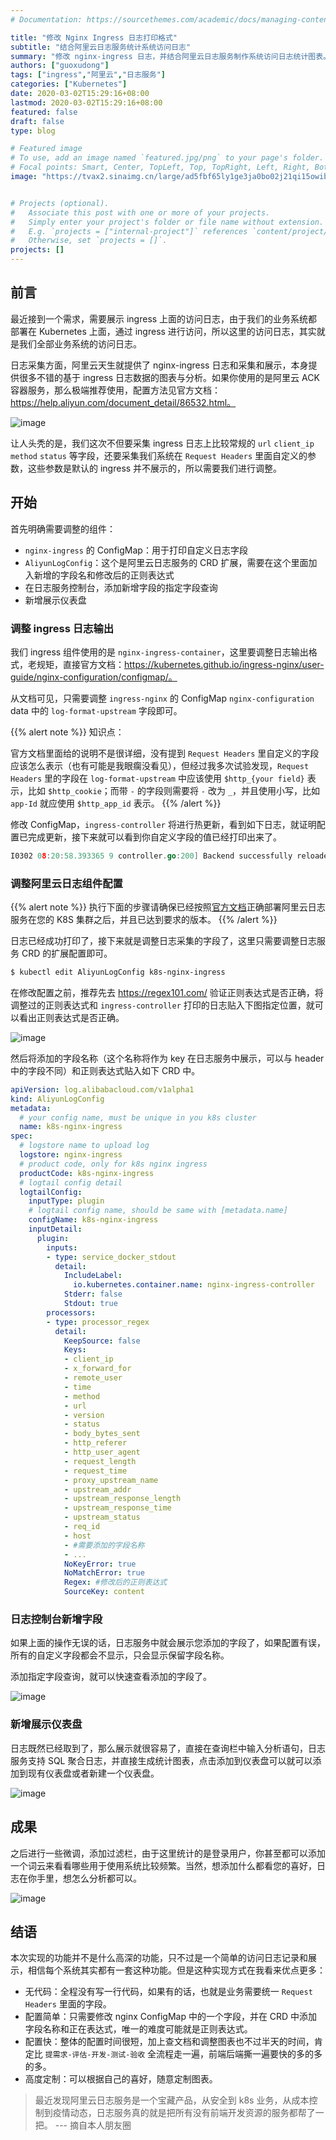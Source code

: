 ```yaml
---
# Documentation: https://sourcethemes.com/academic/docs/managing-content/

title: "修改 Nginx Ingress 日志打印格式"
subtitle: "结合阿里云日志服务统计系统访问日志"
summary: "修改 nginx-ingress 日志，并结合阿里云日志服务制作系统访问日志统计图表。"
authors: ["guoxudong"]
tags: ["ingress","阿里云","日志服务"]
categories: ["Kubernetes"]
date: 2020-03-02T15:29:16+08:00
lastmod: 2020-03-02T15:29:16+08:00
featured: false
draft: false
type: blog

# Featured image
# To use, add an image named `featured.jpg/png` to your page's folder.
# Focal points: Smart, Center, TopLeft, Top, TopRight, Left, Right, BottomLeft, Bottom, BottomRight.
image: "https://tvax2.sinaimg.cn/large/ad5fbf65ly1ge3ja0bo02j21qi15owib.jpg"


# Projects (optional).
#   Associate this post with one or more of your projects.
#   Simply enter your project's folder or file name without extension.
#   E.g. `projects = ["internal-project"]` references `content/project/deep-learning/index.md`.
#   Otherwise, set `projects = []`.
projects: []
---
```


## 前言

最近接到一个需求，需要展示 ingress 上面的访问日志，由于我们的业务系统都部署在 Kubernetes 上面，通过 ingress 进行访问，所以这里的访问日志，其实就是我们全部业务系统的访问日志。

日志采集方面，阿里云天生就提供了 nginx-ingress 日志和采集和展示，本身提供很多不错的基于 ingress 日志数据的图表与分析。如果你使用的是阿里云 ACK 容器服务，那么极端推荐使用，配置方法见官方文档：https://help.aliyun.com/document_detail/86532.html。

![image](https://tva2.sinaimg.cn/large/ad5fbf65gy1gcfmo5d410j21970nzwjg.jpg)

让人头秃的是，我们这次不但要采集 ingress 日志上比较常规的 `url` `client_ip` `method` `status` 等字段，还要采集我们系统在 `Request Headers` 里面自定义的参数，这些参数是默认的 ingress 并不展示的，所以需要我们进行调整。

## 开始

首先明确需要调整的组件：

- `nginx-ingress` 的 ConfigMap：用于打印自定义日志字段
- `AliyunLogConfig`：这个是阿里云日志服务的 CRD 扩展，需要在这个里面加入新增的字段名和修改后的正则表达式
- 在日志服务控制台，添加新增字段的指定字段查询
- 新增展示仪表盘

### 调整 ingress 日志输出

我们 ingress 组件使用的是 `nginx-ingress-container`，这里要调整日志输出格式，老规矩，直接官方文档：https://kubernetes.github.io/ingress-nginx/user-guide/nginx-configuration/configmap/。

从文档可见，只需要调整 `ingress-nginx` 的 ConfigMap `nginx-configuration` data 中的 `log-format-upstream` 字段即可。

{{% alert note %}}
知识点：

官方文档里面给的说明不是很详细，没有提到 `Request Headers` 里自定义的字段应该怎么表示（也有可能是我眼瘸没看见），但经过我多次试验发现，`Request Headers` 里的字段在 `log-format-upstream` 中应该使用 `$http_{your field}` 表示，比如 `$http_cookie`；而带 `-` 的字段则需要将 `-` 改为 `_`，并且使用小写，比如 `app-Id` 就应使用 `$http_app_id` 表示。
{{% /alert %}}

修改 ConfigMap，`ingress-controller` 将进行热更新，看到如下日志，就证明配置已完成更新，接下来就可以看到你自定义字段的值已经打印出来了。

```go
I0302 08:20:58.393365 9 controller.go:200] Backend successfully reloaded.
```

### 调整阿里云日志组件配置

{{% alert note %}}
执行下面的步骤请确保已经按照[官方文档](https://help.aliyun.com/document_detail/86532.html)正确部署阿里云日志服务在您的 K8S 集群之后，并且已达到要求的版本。
{{% /alert %}}

日志已经成功打印了，接下来就是调整日志采集的字段了，这里只需要调整日志服务 CRD 的扩展配置即可。

```bash
$ kubectl edit AliyunLogConfig k8s-nginx-ingress
```
在修改配置之前，推荐先去 https://regex101.com/ 验证正则表达式是否正确，将调整过的正则表达式和 `ingress-controller` 打印的日志贴入下图指定位置，就可以看出正则表达式是否正确。

![image](https://tvax1.sinaimg.cn/large/ad5fbf65gy1gcfo9lxuc6j21gv0juwka.jpg)

然后将添加的字段名称（这个名称将作为 key 在日志服务中展示，可以与 header 中的字段不同）和正则表达式贴入如下 CRD 中。

```yaml
apiVersion: log.alibabacloud.com/v1alpha1
kind: AliyunLogConfig
metadata:
  # your config name, must be unique in you k8s cluster
  name: k8s-nginx-ingress
spec:
  # logstore name to upload log
  logstore: nginx-ingress
  # product code, only for k8s nginx ingress
  productCode: k8s-nginx-ingress
  # logtail config detail
  logtailConfig:
    inputType: plugin
    # logtail config name, should be same with [metadata.name]
    configName: k8s-nginx-ingress
    inputDetail:
      plugin:
        inputs:
        - type: service_docker_stdout
          detail:
            IncludeLabel:
              io.kubernetes.container.name: nginx-ingress-controller
            Stderr: false
            Stdout: true
        processors:
        - type: processor_regex
          detail:
            KeepSource: false
            Keys:
            - client_ip
            - x_forward_for
            - remote_user
            - time
            - method
            - url
            - version
            - status
            - body_bytes_sent
            - http_referer
            - http_user_agent
            - request_length
            - request_time
            - proxy_upstream_name
            - upstream_addr
            - upstream_response_length
            - upstream_response_time
            - upstream_status
            - req_id
            - host
            - #需要添加的字段名称
            - ...
            NoKeyError: true
            NoMatchError: true
            Regex: #修改后的正则表达式
            SourceKey: content
```

### 日志控制台新增字段

如果上面的操作无误的话，日志服务中就会展示您添加的字段了，如果配置有误，所有的自定义字段都会不显示，只会显示保留字段名称。

添加指定字段查询，就可以快速查看添加的字段了。

![image](https://tva3.sinaimg.cn/large/ad5fbf65gy1gcfohy9fv4j21460gxtc6.jpg)

### 新增展示仪表盘

日志既然已经取到了，那么展示就很容易了，直接在查询栏中输入分析语句，日志服务支持 SQL 聚合日志，并直接生成统计图表，点击添加到仪表盘可以就可以添加到现有仪表盘或者新建一个仪表盘。

![image](https://tva2.sinaimg.cn/large/ad5fbf65gy1gcfos33c23j219a0nuae3.jpg)


## 成果

之后进行一些微调，添加过滤栏，由于这里统计的是登录用户，你甚至都可以添加一个词云来看看哪些用于使用系统比较频繁。当然，想添加什么都看您的喜好，日志在你手里，想怎么分析都可以。

![image](https://tva4.sinaimg.cn/large/ad5fbf65gy1gcfowk10tjj21970ns79i.jpg)

## 结语

本次实现的功能并不是什么高深的功能，只不过是一个简单的访问日志记录和展示，相信每个系统其实都有一套这种功能。但是这种实现方式在我看来优点更多：

- 无代码：全程没有写一行代码，如果有的话，也就是业务需要统一 `Request Headers` 里面的字段。
- 配置简单：只需要修改 nginx ConfigMap 中的一个字段，并在 CRD 中添加字段名称和正在表达式，唯一的难度可能就是正则表达式。
- 配置快：整体的配置时间很短，加上查文档和调整图表也不过半天的时间，肯定比 `提需求-评估-开发-测试-验收` 全流程走一遍，前端后端撕一遍要快的多的多的多。
- 高度定制：可以根据自己的喜好，随意定制图表。

> 最近发现阿里云日志服务是一个宝藏产品，从安全到 k8s 业务，从成本控制到疫情动态，日志服务真的就是把所有没有前端开发资源的服务都帮了一把。
> --- 摘自本人朋友圈
